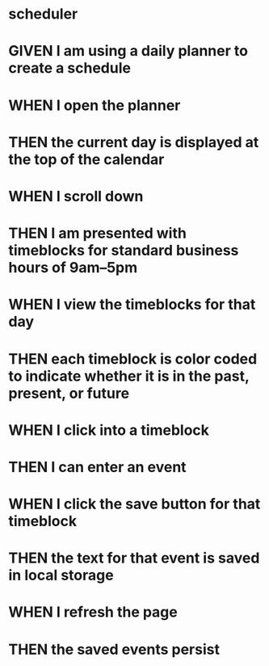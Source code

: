 # scheduler
# GIVEN I am using a daily planner to create a schedule
# WHEN I open the planner
# THEN the current day is displayed at the top of the calendar
# WHEN I scroll down
# THEN I am presented with timeblocks for standard business hours of 9am&ndash;5pm
# WHEN I view the timeblocks for that day
# THEN each timeblock is color coded to indicate whether it is in the past, present, or future
# WHEN I click into a timeblock
# THEN I can enter an event
# WHEN I click the save button for that timeblock
# THEN the text for that event is saved in local storage
# WHEN I refresh the page
# THEN the saved events persist